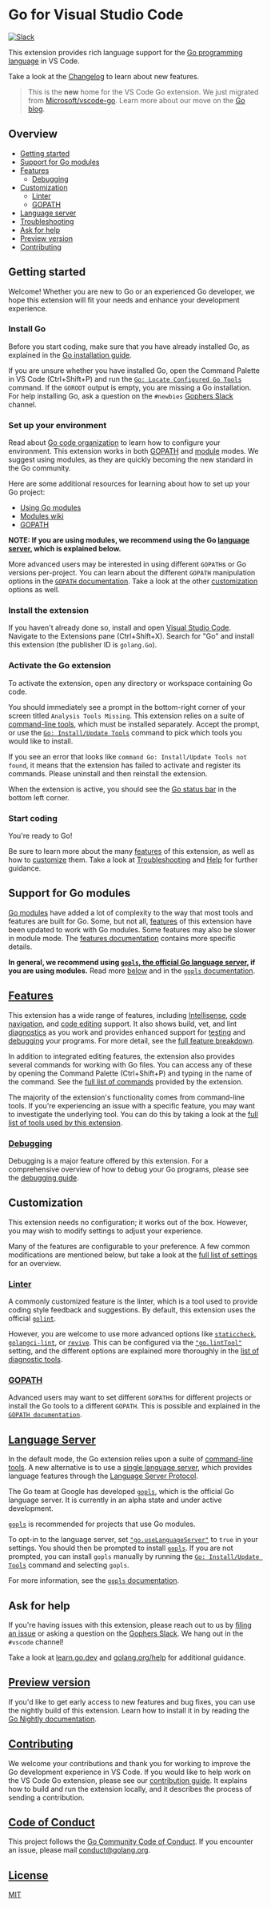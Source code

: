 # Go for Visual Studio Code

[![Slack](https://img.shields.io/badge/slack-gophers-green.svg?style=flat)](https://gophers.slack.com/messages/vscode/)

<!--TODO: We should add a badge for the build status or link to the build dashboard.-->

This extension provides rich language support for the [Go programming language](https://golang.org/) in VS Code.

Take a look at the [Changelog](https://github.com/golang/vscode-go/blob/master/CHANGELOG.md) to learn about new features.

> This is the **new** home for the VS Code Go extension. We just migrated from [Microsoft/vscode-go](https://github.com/Microsoft/vscode-go). Learn more about our move on the [Go blog](https://blog.golang.org/vscode-go).

## Overview

* [Getting started](#getting-started)
* [Support for Go modules](#support-for-go-modules)
* [Features](#features)
  * [Debugging](#debugging)
* [Customization](#customization)
  * [Linter](#linter)
  * [GOPATH](#gopath)
* [Language server](#language-server)
* [Troubleshooting](https://github.com/golang/vscode-go/blob/master/docs/troubleshooting.md)
* [Ask for help](#ask-for-help)
* [Preview version](#preview-version)
* [Contributing](#contributing)

## Getting started

Welcome! Whether you are new to Go or an experienced Go developer, we hope this extension will fit your needs and enhance your development experience.

### Install Go

Before you start coding, make sure that you have already installed Go, as explained in the [Go installation guide](https://golang.org/doc/install).

If you are unsure whether you have installed Go, open the Command Palette in VS Code (Ctrl+Shift+P) and run the [`Go: Locate Configured Go Tools`](https://github.com/golang/vscode-go/blob/master/docs/commands.md#go-locate-configured-go-tools) command. If the `GOROOT` output is empty, you are missing a Go installation. For help installing Go, ask a question on the `#newbies` [Gophers Slack] channel.

### Set up your environment

Read about [Go code organization](https://golang.org/doc/code.html) to learn how to configure your environment. This extension works in both [GOPATH](https://github.com/golang/vscode-go/blob/master/docs/gopath.md) and [module](https://github.com/golang/vscode-go/blob/master/docs/modules.md) modes. We suggest using modules, as they are quickly becoming the new standard in the Go community.

Here are some additional resources for learning about how to set up your Go project:

* [Using Go modules](https://blog.golang.org/using-go-modules)
* [Modules wiki](https://github.com/golang/go/wiki/Modules)
* [GOPATH](https://golang.org/cmd/go/#hdr-GOPATH_environment_variable)

**NOTE: If you are using modules, we recommend using the Go [language server](#language-server), which is explained below.**

More advanced users may be interested in using different `GOPATH`s or Go versions per-project. You can learn about the different `GOPATH` manipulation options in the [`GOPATH` documentation](https://github.com/golang/vscode-go/blob/master/docs/gopath.md). Take a look at the other [customization](#customization) options as well.

### Install the extension

If you haven't already done so, install and open [Visual Studio Code](https://code.visualstudio.com). Navigate to the Extensions pane (Ctrl+Shift+X). Search for "Go" and install this extension (the publisher ID is `golang.Go`).

### Activate the Go extension

To activate the extension, open any directory or workspace containing Go code.

You should immediately see a prompt in the bottom-right corner of your screen titled `Analysis Tools Missing`. This extension relies on a suite of [command-line tools](https://github.com/golang/vscode-go/blob/master/docs/tools.md), which must be installed separately. Accept the prompt, or use the [`Go: Install/Update Tools`](https://github.com/golang/vscode-go/blob/master/docs/commands.md#go-installupdate-tools) command to pick which tools you would like to install.

If you see an error that looks like `command Go: Install/Update Tools not found`, it means that the extension has failed to activate and register its commands. Please uninstall and then reinstall the extension.

When the extension is active, you should see the [Go status bar](https://github.com/golang/vscode-go/blob/master/docs/ui.md) in the bottom left corner.

### Start coding

You're ready to Go!

Be sure to learn more about the many [features](#features) of this extension, as well as how to [customize](#customization) them. Take a look at [Troubleshooting](https://github.com/golang/vscode-go/blob/master/docs/troubleshooting.md) and [Help](#ask-for-help) for further guidance.

## Support for Go modules

[Go modules](https://blog.golang.org/using-go-modules) have added a lot of complexity to the way that most tools and features are built for Go. Some, but not all, [features](https://github.com/golang/vscode-go/blob/master/docs/features.md) of this extension have been updated to work with Go modules. Some features may also be slower in module mode. The [features documentation](https://github.com/golang/vscode-go/blob/master/docs/features.md) contains more specific details.

**In general, we recommend using [`gopls`, the official Go language server](https://golang.org/s/gopls), if you are using modules.** Read more [below](#language-server) and in the [`gopls` documentation](https://github.com/golang/vscode-go/blob/master/docs/gopls.md).

## [Features](https://github.com/golang/vscode-go/blob/master/docs/features.md)

This extension has a wide range of features, including [Intellisense](https://github.com/golang/vscode-go/blob/master/docs/features.md#intellisense), [code navigation](https://github.com/golang/vscode-go/blob/master/docs/features.md#code-navigation), and [code editing](https://github.com/golang/vscode-go/blob/master/docs/features.md#code-editing) support. It also shows build, vet, and lint [diagnostics](https://github.com/golang/vscode-go/blob/master/docs/features.md#diagnostics) as you work and provides enhanced support for [testing](https://github.com/golang/vscode-go/blob/master/docs/features.md##run-and-test-in-the-editor) and [debugging](#debugging) your programs. For more detail, see the [full feature breakdown](https://github.com/golang/vscode-go/blob/master/docs/features.md).

In addition to integrated editing features, the extension also provides several commands for working with Go files. You can access any of these by opening the Command Palette (Ctrl+Shift+P) and typing in the name of the command. See the [full list of commands](https://github.com/golang/vscode-go/blob/master/docs/commands.md#detailed-list) provided by the extension.

The majority of the extension's functionality comes from command-line tools. If you're experiencing an issue with a specific feature, you may want to investigate the underlying tool. You can do this by taking a look at the [full list of tools used by this extension](https://github.com/golang/vscode-go/blob/master/docs/tools.md).

### [Debugging](https://github.com/golang/vscode-go/blob/master/docs/debugging.md)

Debugging is a major feature offered by this extension. For a comprehensive overview of how to debug your Go programs, please see the [debugging guide](https://github.com/golang/vscode-go/blob/master/docs/debugging.md).

## Customization

This extension needs no configuration; it works out of the box. However, you may wish to modify settings to adjust your experience.

Many of the features are configurable to your preference. A few common modifications are mentioned below, but take a look at the [full list of settings](https://github.com/golang/vscode-go/blob/master/docs/settings.md) for an overview.

### [Linter](https://github.com/golang/vscode-go/blob/master/docs/tools.md#diagnostics)

A commonly customized feature is the linter, which is a tool used to provide coding style feedback and suggestions. By default, this extension uses the official [`golint`].

However, you are welcome to use more advanced options like [`staticcheck`](https://pkg.go.dev/honnef.co/go/tools/staticcheck?tab=overview), [`golangci-lint`](https://golangci-lint.run/), or [`revive`](https://pkg.go.dev/github.com/mgechev/revive?tab=overview). This can be configured via the [`"go.lintTool"`](https://github.com/golang/vscode-go/blob/master/docs/settings.md#go.lintTool) setting, and the different options are explained more thoroughly in the [list of diagnostic tools](https://github.com/golang/vscode-go/blob/master/docs/tools.md#diagnostics).

### [GOPATH](https://github.com/golang/vscode-go/blob/master/docs/gopath.md)

Advanced users may want to set different `GOPATH`s for different projects or install the Go tools to a different `GOPATH`. This is possible and explained in the [`GOPATH documentation`](https://github.com/golang/vscode-go/blob/master/docs/gopath.md).

## [Language Server](https://github.com/golang/vscode-go/blob/master/docs/gopls.md)

In the default mode, the Go extension relies upon a suite of [command-line tools](https://github.com/golang/vscode-go/blob/master/docs/tools.md). A new alternative is to use a [single language server](https://langserver.org/), which provides language features through the [Language Server Protocol](https://microsoft.github.io/language-server-protocol/).

The Go team at Google has developed [`gopls`](https://github.com/golang/vscode-go/blob/master/docs/gopls.md), which is the official Go language server. It is currently in an alpha state and under active development.

[`gopls`] is recommended for projects that use Go modules.

To opt-in to the language server, set [`"go.useLanguageServer"`](https://github.com/golang/vscode-go/blob/master/docs/settings.md#go.useLanguageServer) to `true` in your settings. You should then be prompted to install [`gopls`]. If you are not prompted, you can install `gopls` manually by running the [`Go: Install/Update Tools`](https://github.com/golang/vscode-go/blob/master/docs/commands.md#go-installupdate-tools) command and selecting `gopls`.

For more information, see the [`gopls` documentation](https://github.com/golang/vscode-go/blob/master/docs/gopls.md).

## Ask for help

If you're having issues with this extension, please reach out to us by [filing an issue](https://github.com/golang/vscode-go/issues/new/choose) or asking a question on the [Gophers Slack]. We hang out in the `#vscode` channel!

Take a look at [learn.go.dev](https://learn.go.dev) and [golang.org/help](https://golang.org/help) for additional guidance.

## [Preview version](https://github.com/golang/vscode-go/blob/master/docs/nightly.md)

If you'd like to get early access to new features and bug fixes, you can use the nightly build of this extension. Learn how to install it in by reading the [Go Nightly documentation](https://github.com/golang/vscode-go/blob/master/docs/nightly.md).

## [Contributing](https://github.com/golang/vscode-go/blob/master/docs/contributing.md)

We welcome your contributions and thank you for working to improve the Go development experience in VS Code. If you would like to help work on the VS Code Go extension, please see our [contribution guide](https://github.com/golang/vscode-go/blob/master/docs/contributing.md). It explains how to build and run the extension locally, and it describes the process of sending a contribution.

## [Code of Conduct](https://github.com/golang/vscode-go/blob/master/CODE_OF_CONDUCT.md)

This project follows the [Go Community Code of Conduct](https://golang.org/conduct). If you encounter an issue, please mail conduct@golang.org.

## [License](https://github.com/golang/vscode-go/blob/master/LICENSE)

[MIT](https://github.com/golang/vscode-go/blob/master/LICENSE)

[`golint`]: https://pkg.go.dev/golang.org/x/lint/golint?tab=overview
[Gophers Slack]: https://gophers.slack.com/
[`gopls`]: https://golang.org/s/gopls
